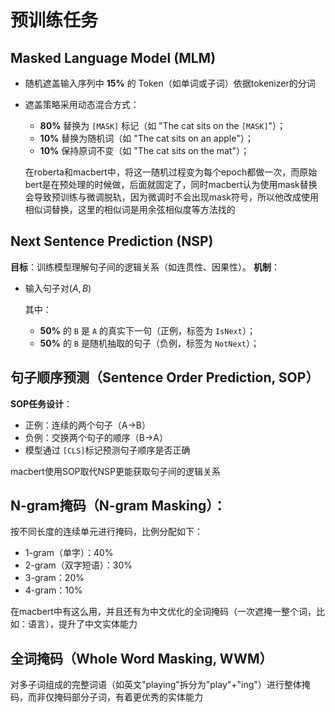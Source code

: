 # 预训练任务

## **Masked Language Model (MLM)**

- 随机遮盖输入序列中 **15%** 的 Token（如单词或子词）依据tokenizer的分词
- 遮盖策略采用动态混合方式：

  - **80%** 替换为 `[MASK]` 标记（如 "The cat sits on the `[MASK]`"）；
  - **10%** 替换为随机词（如 "The cat sits on an apple"）；
  - **10%** 保持原词不变（如 "The cat sits on the mat"）；

  在roberta和macbert中，将这一随机过程变为每个epoch都做一次，而原始bert是在预处理的时候做，后面就固定了，同时macbert认为使用mask替换会导致预训练与微调脱轨，因为微调时不会出现mask符号，所以他改成使用相似词替换，这里的相似词是用余弦相似度等方法找的

## **Next Sentence Prediction (NSP)**

**目标**：训练模型理解句子间的逻辑关系（如连贯性、因果性）。
 **机制**：

- 输入句子对$(A,B)$

  其中：

  - **50%** 的 `B` 是 `A` 的真实下一句（正例，标签为 `IsNext`）；
  - **50%** 的 `B` 是随机抽取的句子（负例，标签为 `NotNext`）；

## **句子顺序预测（Sentence Order Prediction, SOP）**

**SOP任务设计**：

- 正例：连续的两个句子（A→B）
- 负例：交换两个句子的顺序（B→A）
- 模型通过 `[CLS]`标记预测句子顺序是否正确

macbert使用SOP取代NSP更能获取句子间的逻辑关系

## **N-gram掩码（N-gram Masking）**：

 按不同长度的连续单元进行掩码，比例分配如下：

- 1-gram（单字）：40%
- 2-gram（双字短语）：30%
- 3-gram：20%
- 4-gram：10%

在macbert中有这么用，并且还有为中文优化的全词掩码（一次遮掩一整个词，比如：语言），提升了中文实体能力

## **全词掩码（Whole Word Masking, WWM）**

对多子词组成的完整词语（如英文"playing"拆分为"play"+"ing"）进行整体掩码，而非仅掩码部分子词，有着更优秀的实体能力
